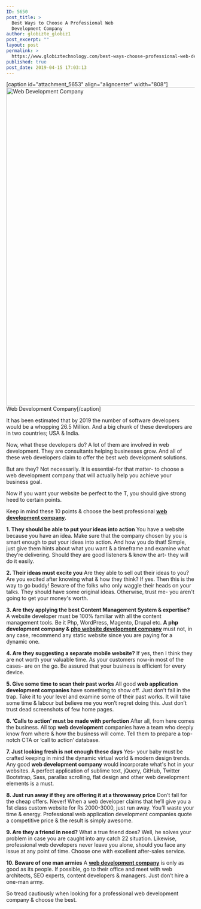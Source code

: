 ```yaml
---
ID: 5650
post_title: >
  Best Ways to Choose A Professional Web
  Development Company
author: globizte_globiz1
post_excerpt: ""
layout: post
permalink: >
  https://www.globiztechnology.com/best-ways-choose-professional-web-development-company/
published: true
post_date: 2019-04-15 17:03:13
---
```

[caption id="attachment_5653" align="aligncenter" width="808"]<a href="https://www.globiztechnology.com/best-ways-choose-professional-web-development-company/"><img class="wp-image-5653 size-full" src="https://www.globiztechnology.com/wp-content/uploads/2019/04/blog_post_image_concept_2_15-04-2019.jpg" alt="Web Development Company" width="808" height="850" /></a> Web Development Company[/caption]

It has been estimated that by 2019 the number of software developers would be a whopping 26.5 Million. And a big chunk of these developers are in two countries; USA &amp; India.

Now, what these developers do? A lot of them are involved in web development. They are consultants helping businesses grow. And all of these web developers claim to offer the best web development solutions.

But are they? Not necessarily. It is essential-for that matter- to choose a web development company that will actually help you achieve your business goal.

Now if you want your website be perfect to the T, you should give strong heed to certain points.

Keep in mind these 10 points &amp; choose the best professional <a href="https://www.globiztechnology.com/web-development-company/"><strong>web development company</strong></a>.

<strong>1. They should be able to put your ideas into action</strong>
You have a website because you have an idea. Make sure that the company chosen by you is smart enough to put your ideas into action. And how you do that! Simple, just give them hints about what you want &amp; a timeframe and examine what they’re delivering. Should they are good listeners &amp; know the art- they will do it easily.

<strong>2. Their ideas must excite you</strong>
Are they able to sell out their ideas to you? Are you excited after knowing what &amp; how they think? If yes. Then this is the way to go buddy! Beware of the folks who only waggle their heads on your talks. They should have some original ideas. Otherwise, trust me- you aren't going to get your money's worth.

<strong>3. Are they applying the best Content Management System &amp; expertise?</strong>
A website developer must be 100% familiar with all the content management tools. Be it Php, WordPress, Magento, Drupal etc. <strong>A php development company &amp; <a href="https://www.globiztechnology.com/ppc-company/">php website development company</a></strong> must not, in any case, recommend any static website since you are paying for a dynamic one.

<strong>4. Are they suggesting a separate mobile website?</strong>
If yes, then I think they are not worth your valuable time. As your customers now-in most of the cases- are on the go. Be assured that your business is efficient for every device.

<strong>5. Give some time to scan their past works</strong>
All good <strong>web application development companies</strong> have something to show off. Just don’t fall in the trap. Take it to your level and examine some of their past works. It will take some time &amp; labour but believe me you won’t regret doing this. Just don’t trust dead screenshots of few home pages.

<strong>6. ‘Calls to action’ must be made with perfection</strong>
After all, from here comes the business. All top <strong>web development</strong> companies have a team who deeply know from where &amp; how the business will come. Tell them to prepare a top-notch CTA or ‘call to action’ database.

<strong>7. Just looking fresh is not enough these days</strong>
Yes- your baby must be crafted keeping in mind the dynamic virtual world &amp; modern design trends. Any good <strong>web development company</strong> would incorporate what's hot in your websites. A perfect application of sublime text, jQuery, GitHub, Twitter Bootstrap, Sass, parallax scrolling, flat design and other web development elements is a must.

<strong>8. Just run away if they are offering it at a throwaway price</strong>
Don’t fall for the cheap offers. Never! When a web developer claims that he’ll give you a 1st class custom website for Rs 2000-3000, just run away. You’ll waste your time &amp; energy. Professional web application development companies quote a competitive price &amp; the result is simply awesome.

<strong>9. Are they a friend in need?</strong>
What a true friend does? Well, he solves your problem in case you are caught into any catch 22 situation. Likewise, professional web developers never leave you alone, should you face any issue at any point of time. Choose one with excellent after-sales service.

<strong>10. Beware of one man armies</strong>
A <a href="https://www.globiztechnology.com/"><strong>web development company</strong></a> is only as good as its people. If possible, go to their office and meet with web architects, SEO experts, content developers &amp; managers. Just don’t hire a one-man army.

So tread cautiously when looking for a professional web development company &amp; choose the best.